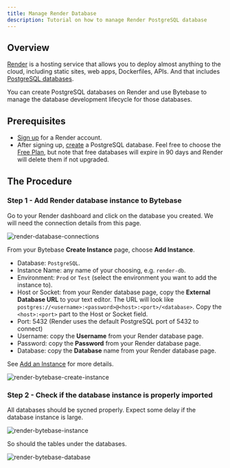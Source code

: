 ```yaml
---
title: Manage Render Database
description: Tutorial on how to manage Render PostgreSQL database
---
```


## Overview

[Render](https://render.com/) is a hosting service that allows you to deploy almost anything to the cloud, including static sites, web apps, Dockerfiles, APIs. And that includes [PostgreSQL databases](https://render.com/docs/databases).

You can create PostgreSQL databases on Render and use Bytebase to manage the database development lifecycle for those databases.

## Prerequisites

- [Sign up](https://dashboard.render.com/) for a Render account.
- After signing up, [create](https://dashboard.render.com/new/database) a PostgreSQL database. Feel free to choose the [Free Plan](https://render.com/docs/free), but note that free databases will expire in 90 days and Render will delete them if not upgraded.

## The Procedure

### Step 1 - Add Render database instance to Bytebase

Go to your Render dashboard and click on the database you created. We will need the connection details from this page.

![render-database-connections](/docs/how-to/integrations/render-database-connections.webp)

From your Bytebase **Create Instance** page, choose **Add Instance**.

- Database: `PostgreSQL`.
- Instance Name: any name of your choosing, e.g. `render-db`.
- Environment: `Prod` or `Test` (select the environment you want to add the instance to).
- Host or Socket: from your Render database page, copy the **External Database URL** to your text editor. The URL will look like `postgres://<username>:<password>@<host>:<port>/<database>`. Copy the `<host>:<port>` part to the Host or Socket field.
- Port: 5432 (Render uses the default PostgreSQL port of 5432 to connect)
- Username: copy the **Username** from your Render database page.
- Password: copy the **Password** from your Render database page.
- Database: copy the **Database** name from your Render database page.

See [Add an Instance](/docs/get-started/configure-workspace/add-an-instance) for more details.

![render-bytebase-create-instance](/docs/how-to/integrations/render-bytebase-create-instance.webp)

### Step 2 - Check if the database instance is properly imported

All databases should be sycned properly. Expect some delay if the database instance is large.

![render-bytebase-instance](/docs/how-to/integrations/render-bytebase-instance.webp)

So should the tables under the databases.

![render-bytebase-database](/docs/how-to/integrations/render-bytebase-database.webp)